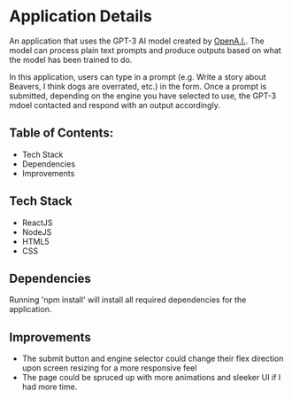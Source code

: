 # Application Details

An application that uses the GPT-3 AI model created by [OpenA.I.](https://openai.com/api/). The model can process plain text prompts and produce outputs based on what the model has been trained to do.

In this application, users can type in a prompt (e.g. Write a story about Beavers, I think dogs are overrated, etc.) in the form. Once a prompt is submitted, depending on the engine you have selected to use, the GPT-3 mdoel contacted and respond with an output accordingly.

## Table of Contents:

- Tech Stack
- Dependencies
- Improvements

## Tech Stack

- ReactJS
- NodeJS
- HTML5
- CSS

## Dependencies

Running 'npm install' will install all required dependencies for the application.

## Improvements

- The submit button and engine selector could change their flex direction upon screen resizing for a more responsive feel
- The page could be spruced up with more animations and sleeker UI if I had more time.
